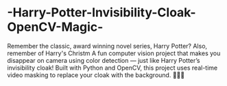 # -Harry-Potter-Invisibility-Cloak-OpenCV-Magic-
Remember the classic, award winning novel series, Harry Potter?
Also, remember of Harry's Christm
A fun computer vision project that makes you disappear on camera using color detection — just like Harry Potter’s invisibility cloak! Built with Python and OpenCV, this project uses real-time video masking to replace your cloak with the background. 🧙‍♂️✨

